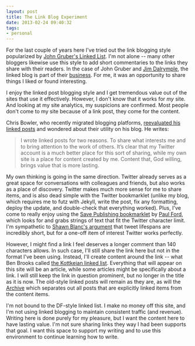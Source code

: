 ```yaml
---
layout: post
title: The Link Blog Experiment
date: 2013-02-24 09:40:32
tags:
- personal
---
```

For the last couple of years here I've tried out the link blogging style popularized by [John Gruber's Linked List](http://daringfireball.net/linked/). I'm not alone -- many other bloggers likewise use this style to add short commentaries to the links they share with their readers. In the case of John Gruber and [Jim Dalrymple](http://www.loopinsight.com), the linked blog is part of their [business](http://shawnblanc.net/2008/02/interview-john-gruber/). For me, it was an opportunity to share things I liked or found interesting.

I enjoy the linked post blogging style and I get tremendous value out of the sites that use it effectively. However, I don't know that it works for *my* site. And looking at my site analytics, my suspicions are confirmed. Most people don't come to my site because of a link post, they come for the content.

Chris Bowler, who recently migrated blogging platforms, [reevaluated his linked posts](http://chrisbowler.com/journal/lasting-value) and wondered about their utility on his blog. He writes:

> I wrote linked posts for two reasons. To share what interests me and to bring attention to the work of others. It’s clear that my Twitter account is a much better place for this sort of sharing, while my own site is a place for content created by me. Content that, God willing, brings value that is more lasting.

My own thinking is going in the same direction. Twitter already serves as a great space for conversations with colleagues and friends, but also works as a place of discovery. Twitter makes much more sense for me to share items, and is also dead simple with the Twitter bookmarklet (unlike my blog, which requires me to futz with Jekyll, write the post, fix any formatting, deploy the update, and double-check that everything worked). Plus, I've come to really enjoy using the [Save Publishing bookmarklet](http://www.savepublishing.com) by [Paul Ford](http://www.ftrain.com), which looks for and grabs strings of text that fit the Twitter character limit. I'm sympathetic to [Shawn Blanc's argument](http://shawnblanc.net/2013/01/whither-link-posts/) that tweet lifespans are incredibly short, but for a one-off item of interest Twitter works perfectly.

However, I might find a link I feel deserves a longer comment than 140 characters allows. In such case, I'll still share the link here but not in the format I've been using. Instead, I'll create content around the link -- what Ben Brooks called [the Kottkeian linked list](http://brooksreview.net/2012/11/linked-lists/). Everything that will appear on this site will be an article, while some articles might be specifically about a link. I will still keep the link in question prominent, but no longer in the title as it is now. The old-style linked posts will remain as they are, as will the [Archive](http://www.jasonheppler.org/archives.html) which separates out all posts that are explicitly linked items from the content items. 

I'm not bound to the DF-style linked list. I make no money off this site, and I'm not using linked blogging to maintain consistent traffic (and revenue). Writing here is done purely for my pleasure, but I want the content here to have lasting value. I'm not sure sharing links they way I had been supports that goal. I want this space to support my writing and to use this environment to continue learning how to write.